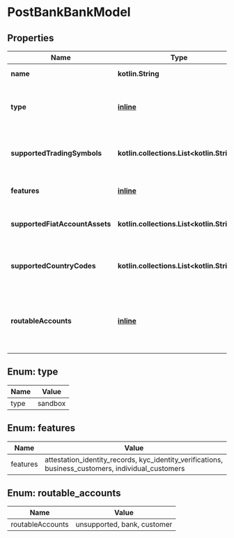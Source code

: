 
# PostBankBankModel

## Properties
Name | Type | Description | Notes
------------ | ------------- | ------------- | -------------
**name** | **kotlin.String** | The bank&#39;s name. | 
**type** | [**inline**](#Type) | The bank&#39;s type. At present, only **sandbox** is supported. | 
**supportedTradingSymbols** | **kotlin.collections.List&lt;kotlin.String&gt;** | The bank&#39;s list of supported trading symbols. | 
**features** | [**inline**](#kotlin.collections.List&lt;Features&gt;) | The bank&#39;s enabled features. | 
**supportedFiatAccountAssets** | **kotlin.collections.List&lt;kotlin.String&gt;** | The bank&#39;s list of supported fiat assets. | 
**supportedCountryCodes** | **kotlin.collections.List&lt;kotlin.String&gt;** | The bank&#39;s list of supported country codes. |  [optional]
**routableAccounts** | [**inline**](#RoutableAccounts) | Configuration for supporting creating routable bank accounts. |  [optional]


<a name="Type"></a>
## Enum: type
Name | Value
---- | -----
type | sandbox


<a name="kotlin.collections.List<Features>"></a>
## Enum: features
Name | Value
---- | -----
features | attestation_identity_records, kyc_identity_verifications, business_customers, individual_customers


<a name="RoutableAccounts"></a>
## Enum: routable_accounts
Name | Value
---- | -----
routableAccounts | unsupported, bank, customer



